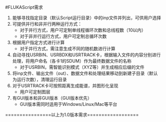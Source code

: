 #FLUKAScript需求

1. 能够寻找指定目录（默认Script运行目录）中的inp文件并列出，可供用户选择
2. 可提供并行和非并行两种运行方式：
	* 对于并行方式，用户可定制单线程循环次数和总线程数（10以内）
	* 对于非并行运行方式，用户可定制总循环次数
3. 根据用户指定方式进行计算
	* 对于并行方式，需注意生成不同的随机数进行计算
4. 自动寻找USRBIN、USRBDX和USRTRACK卡，根据输入文件的内容分别进行处理，将用户命名（各卡1的SDUM）作为最终数据文件的名称
	* 对于USRBIN，需智能识别模式（XYZ等）并生成相应后缀的文件
5. 将inp文件、输出文件（out）、数据文件和处理结果移动到新建子目录（默认为运行次数），清理运行目录
6. 对于USRTRACK卡可按照距离生成能谱，并图形化呈现
	* 用户可定制图层
7. 有GUI版本和非GUI版本（GUI版本优先）
	* GUI版本需同时适用于Windows/Linux/Mac等平台


================以上为1.0版本需求==================